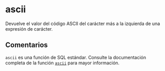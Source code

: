 ﻿---
SidebarGroup: "Funciones de texto"
Autogenerated: true
---

# ascii

Devuelve el valor del código ASCII del carácter más a la izquierda de una expresión de carácter.

## Comentarios 

`ascii` es una función de SQL estándar. Consulte la documentación completa de la función [`ascii`](https://learn.microsoft.com/es-es/sql/t-sql/functions/ascii-transact-sql) para mayor información.
